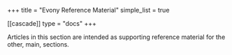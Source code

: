 +++
title = "Evony Reference Material"
simple_list = true

[[cascade]]
  type = "docs"
+++

Articles in this section are intended as supporting reference material for the other, main, sections. 

